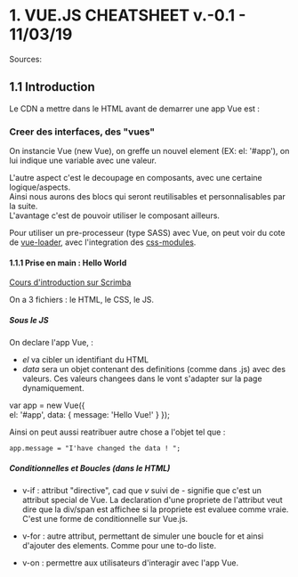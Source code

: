 # 1. VUE.JS CHEATSHEET v.-0.1 - 11/03/19

Sources:

## 1.1 Introduction  

Le CDN a mettre dans le HTML avant de demarrer une app Vue est :  

*<script src="https://cdn.jsdelivr.net/npm/vue/dist/vue.js"></script>*

### Creer des interfaces, des "vues"

On instancie Vue (new Vue), on greffe un nouvel element (EX: el: '#app'), on lui indique une variable avec une valeur.

L'autre aspect c'est le decoupage en composants, avec une certaine logique/aspects.  
Ainsi nous aurons des blocs qui seront reutilisables et personnalisables par la suite.  
L'avantage c'est de pouvoir utiliser le composant ailleurs.

<!-- La facon de fonctionner ce sont des petites methodes assez simples.
Une page vue.js fonctionne avec des composants 

@click = c'est un raccourci vue.js qui va permettre d'appeller une methode situee dans le scrips 'methods'

v-show
v-model

// au lieu de reflechir avec des "if" on met directement dans le html vue-show ou autre pour avoir le display de ce qu'on veut.  -->

Pour utiliser un pre-processeur (type SASS) avec Vue, on peut voir du cote de [vue-loader](https://github.com/vuejs/vue-loader), avec l'integration des [css-modules](https://vue-loader.vuejs.org/guide/css-modules.html#usage).  

#### 1.1.1 Prise en main : Hello World

[Cours d'introduction sur Scrimba](https://scrimba.com/p/pXKqta/cQ3QVcr)

On a 3 fichiers : le HTML, le CSS, le JS.

##### Sous le JS

On declare l'app Vue, :

- *el* va cibler un identifiant du HTML  
- *data* sera un objet contenant des definitions (comme dans .js) avec des valeurs. Ces valeurs changees dans le vont s'adapter sur la page dynamiquement.

var app = new Vue({  
    el: '#app',
    data: {
        message: 'Hello Vue!'
    }
});

Ainsi on peut aussi reatribuer autre chose a l'objet tel que :

    app.message = "I'have changed the data ! ";

##### Conditionnelles et Boucles (dans le HTML) 

- v-if : attribut "directive", cad que *v* suivi de *-* signifie que c'est un attribut special de Vue. La declaration d'une propriete de l'attribut veut dire que la div/span est affichee si la propriete est evaluee comme vraie.  
C'est une forme de conditionnelle sur Vue.js.  

- v-for : autre attribut, permettant de simuler une boucle for et ainsi d'ajouter des elements. Comme pour une to-do liste.  

- v-on : permettre aux utilisateurs d'interagir avec l'app Vue.